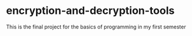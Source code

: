# encryption-and-decryption-tools
This is the final project for the basics of programming in my first semester
